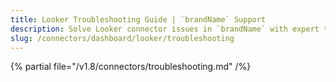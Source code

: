 ```yaml
---
title: Looker Troubleshooting Guide | `brandName` Support
description: Solve Looker connector issues in `brandName` with expert troubleshooting guides. Fix authentication, API errors, and data sync problems quickly.
slug: /connectors/dashboard/looker/troubleshooting
---
```


{% partial file="/v1.8/connectors/troubleshooting.md" /%}

